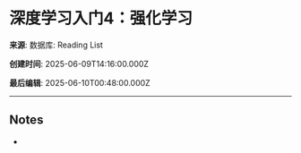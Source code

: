 # 深度学习入门4：强化学习

**来源**: 数据库: Reading List

**创建时间**: 2025-06-09T14:16:00.000Z

**最后编辑**: 2025-06-10T00:48:00.000Z

---

## Notes

- 
